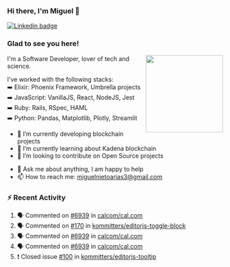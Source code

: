 ### Hi there, I'm Miguel 👋

<a href="https://linkedin.com/in/miguelnietoa/" target="_blank" rel="noopener noreferrer">
  <img src="https://img.shields.io/badge/-LinkedIn-0e76a8?style=flat-square&logo=Linkedin&logoColor=white" alt="Linkedin badge">
</a>
<!-- [![Website Badge](https://img.shields.io/badge/Website-3b5998?style=flat-square&logo=google-chrome&logoColor=white)](#notavailablenow#) 

<img src="https://i.imgur.com/tbrLrt5.gif" width=400 alt="Coding GIF" align="right"/>
-->


### Glad to see you here!
<a href="https://github.com/miguelnietoa"><img src="https://github-readme-stats-git-masterrstaa-rickstaa.vercel.app/api?username=miguelnietoa&show_icons=true&hide_border=true&count_private=true&include_all_commits=true&theme=tokyonight" height="180em" align="right"/></a>
I'm a Software Developer, lover of tech and science. 

I've worked with the following stacks:\
➡️ Elixir: Phoenix Framework, Umbrella projects\
➡️ JavaScript: VanillaJS, React, NodeJS, Jest\
➡️ Ruby: Rails, RSpec, HAML\
➡️ Python: Pandas, Matplotlib, Plotly, Streamlit

- 🔭 I’m currently developing blockchain projects
- 🌱 I’m currently learning about Kadena blockchain
- 👯 I’m looking to contribute on Open Source projects
<!-- 
- 😄 I just finished a Machine Learning course! 
- 🤔 I’m looking for help with ...
-->
- 💬 Ask me about anything, I am happy to help
- 📫 How to reach me: miguelnietoarias3@gmail.com


### ⚡ Recent Activity

<!--START_SECTION:activity-->
1. 🗣 Commented on [#6939](https://github.com/calcom/cal.com/issues/6939) in [calcom/cal.com](https://github.com/calcom/cal.com)
2. 🗣 Commented on [#170](https://github.com/kommitters/editorjs-toggle-block/issues/170) in [kommitters/editorjs-toggle-block](https://github.com/kommitters/editorjs-toggle-block)
3. 🗣 Commented on [#6939](https://github.com/calcom/cal.com/issues/6939) in [calcom/cal.com](https://github.com/calcom/cal.com)
4. 🗣 Commented on [#6939](https://github.com/calcom/cal.com/issues/6939) in [calcom/cal.com](https://github.com/calcom/cal.com)
5. ❗️ Closed issue [#100](https://github.com/kommitters/editorjs-tooltip/issues/100) in [kommitters/editorjs-tooltip](https://github.com/kommitters/editorjs-tooltip)
<!--END_SECTION:activity-->

